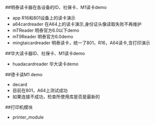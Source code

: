 ##明泰读卡器在各设备的ID、社保卡、M1读卡demo

- app R16和801设备上的读卡演示
- a64cardreader 在A64上的读卡演示,身份证头像读取失败不再维护
- mTReader 明泰官方6.0以下demo
- mT9Reader 明泰官方6.0demo
- mingtaicardreader 明泰读卡，统一了801，R16，A64读卡,含打印演示

##华大读卡器ID、社保卡、M1读卡demo

- huadacardreader 华大读卡demo

##德卡读M1 demo
- decard 
- 目前在801，A64上测试成功
- 如果连接不成功，检查所使用库是否是最新的

##打印机模块
- printer_module